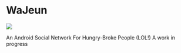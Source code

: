 # WaJeun
![](https://raw.githubusercontent.com/othreecodes/WaJeun/master/screenshot2.png)

An Android Social Network For Hungry-Broke People (LOL!)
A work in progress
